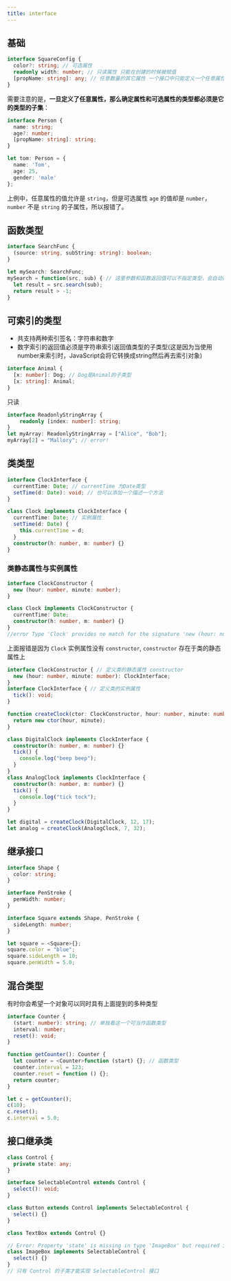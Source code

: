 ```yaml
---
title: interface
---
```


## 基础

```ts
interface SquareConfig {
  color?: string; // 可选属性
  readonly width: number; // 只读属性 只能在创建的时候被赋值
  [propName: string]: any; // 任意数量的其它属性 一个接口中只能定义一个任意属性
}
```

需要注意的是，**一旦定义了任意属性，那么确定属性和可选属性的类型都必须是它的类型的子集**：

```ts
interface Person {
  name: string;
  age?: number;
  [propName: string]: string;
}

let tom: Person = {
  name: 'Tom',
  age: 25,
  gender: 'male'
};
```

上例中，任意属性的值允许是 `string`，但是可选属性 `age` 的值却是 `number`，`number` 不是 `string` 的子属性，所以报错了。

## 函数类型

```ts
interface SearchFunc {
  (source: string, subString: string): boolean;
}

let mySearch: SearchFunc;
mySearch = function(src, sub) { // 这里参数和函数返回值可以不指定类型，会自动推断
  let result = src.search(sub);
  return result > -1;
}
```

## 可索引的类型

- 共支持两种索引签名：字符串和数字
- 数字索引的返回值必须是字符串索引返回值类型的子类型(这是因为当使用number来索引时，JavaScript会将它转换成string然后再去索引对象)

```ts
interface Animal {
  [x: number]: Dog; // Dog是Animal的子类型
  [x: string]: Animal;
}
```

只读

```ts
interface ReadonlyStringArray {
    readonly [index: number]: string;
}
let myArray: ReadonlyStringArray = ["Alice", "Bob"];
myArray[2] = "Mallory"; // error!
```

## 类类型

```ts
interface ClockInterface {
  currentTime: Date; // currentTime 为Date类型
  setTime(d: Date): void; // 也可以添加一个描述一个方法
}

class Clock implements ClockInterface {
  currentTime: Date; // 实例属性
  setTime(d: Date) {
    this.currentTime = d;
  }
  constructor(h: number, m: number) {}
}
```

### 类静态属性与实例属性

```ts
interface ClockConstructor {
  new (hour: number, minute: number);
}

class Clock implements ClockConstructor {
  currentTime: Date;
  constructor(h: number, m: number) {}
}
//error Type 'Clock' provides no match for the signature 'new (hour: number, minute: number): any'
```

上面报错是因为 `Clock` 实例属性没有 `constructor`, `constructor` 存在于类的静态属性上

```ts
interface ClockConstructor { // 定义类的静态属性 constructor
  new (hour: number, minute: number): ClockInterface;
}
interface ClockInterface { // 定义类的实例属性
  tick(): void;
}

function createClock(ctor: ClockConstructor, hour: number, minute: number): ClockInterface {
  return new ctor(hour, minute);
}

class DigitalClock implements ClockInterface {
  constructor(h: number, m: number) {}
  tick() {
    console.log("beep beep");
  }
}
class AnalogClock implements ClockInterface {
  constructor(h: number, m: number) {}
  tick() {
    console.log("tick tock");
  }
}

let digital = createClock(DigitalClock, 12, 17);
let analog = createClock(AnalogClock, 7, 32);
```

## 继承接口

```ts
interface Shape {
  color: string;
}

interface PenStroke {
  penWidth: number;
}

interface Square extends Shape, PenStroke {
  sideLength: number;
}

let square = <Square>{};
square.color = "blue";
square.sideLength = 10;
square.penWidth = 5.0;
```

## 混合类型

有时你会希望一个对象可以同时具有上面提到的多种类型

```ts
interface Counter {
  (start: number): string; // 单独看这一个可当作函数类型
  interval: number;
  reset(): void;
}

function getCounter(): Counter {
  let counter = <Counter>function (start) {}; // 函数类型
  counter.interval = 123;
  counter.reset = function () {};
  return counter;
}

let c = getCounter();
c(10);
c.reset();
c.interval = 5.0;
```

## 接口继承类

```ts
class Control {
  private state: any;
}

interface SelectableControl extends Control {
  select(): void;
}

class Button extends Control implements SelectableControl {
  select() {}
}

class TextBox extends Control {}

// Error: Property 'state' is missing in type 'ImageBox' but required in type 'SelectableControl'
class ImageBox implements SelectableControl {
  select() {}
}
// 只有 Control 的子类才能实现 SelectableControl 接口
```
